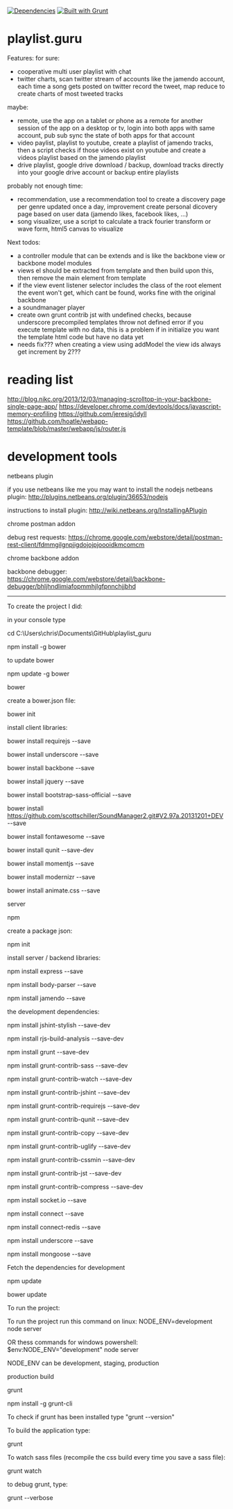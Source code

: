[![Dependencies](https://david-dm.org/chrisweb/playlist_guru.png)](https://david-dm.org/chrisweb/playlist_guru)
[![Built with Grunt](https://cdn.gruntjs.com/builtwith.png)](http://gruntjs.com/)

playlist.guru
=============

Features:
for sure:
* cooperative multi user playlist with chat
* twitter charts, scan twitter stream of accounts like the jamendo account, each time a song gets posted on twitter record the tweet, map reduce to create charts of most tweeted tracks

maybe:
* remote, use the app on a tablet or phone as a remote for another session of the app on a desktop or tv, login into both apps with same account, pub sub sync the state of both apps for that account
* video paylist, playlist to youtube, create a playlist of jamendo tracks, then a script checks if those videos exist on youtube and create a videos playlist based on the jamendo playlist
* drive playlist, google drive download / backup, download tracks directly into your google drive account or backup entire playlists

probably not enough time:
* recommendation, use a recommendation tool to create a discovery page per genre updated once a day, improvement create personal dicovery page based on user data (jamendo likes, facebook likes, ...)
* song visualizer, use a script to calculate a track fourier transform or wave form, html5 canvas to visualize


Next todos:
* a controller module that can be extends and is like the backbone view or backbone model modules
* views el should be extracted from template and then build upon this, then remove the main element from template
* if the view event listener selector includes the class of the root element the event won't get, which cant be found, works fine with the original backbone
* a soundmanager player
* create own grunt contrib jst with undefined checks, because underscore precompiled templates throw not defined error if you execute template with no data, this is a problem if in initialize you want the template html code but have no data yet
* needs fix??? when creating a view using addModel the view ids always get increment by 2???

reading list
============

http://blog.nikc.org/2013/12/03/managing-scrolltop-in-your-backbone-single-page-app/
https://developer.chrome.com/devtools/docs/javascript-memory-profiling
https://github.com/jeresig/idyll
https://github.com/hoatle/webapp-template/blob/master/webapp/js/router.js


development tools
=================

netbeans plugin

if you use netbeans like me you may want to install the nodejs netbeans plugin: http://plugins.netbeans.org/plugin/36653/nodejs

instructions to install plugin: http://wiki.netbeans.org/InstallingAPlugin

chrome postman addon

debug rest requests: https://chrome.google.com/webstore/detail/postman-rest-client/fdmmgilgnpjigdojojpjoooidkmcomcm

chrome backbone addon

backbone debugger: https://chrome.google.com/webstore/detail/backbone-debugger/bhljhndlimiafopmmhjlgfpnnchjjbhd

-------------------

To create the project I did:

in your console type

cd C:\Users\chris\Documents\GitHub\playlist_guru

npm install -g bower

to update bower

npm update -g bower

bower

create a bower.json file:

bower init

install client libraries:

bower install requirejs --save

bower install underscore --save

bower install backbone --save

bower install jquery --save

bower install bootstrap-sass-official --save

bower install https://github.com/scottschiller/SoundManager2.git#V2.97a.20131201+DEV --save

bower install fontawesome --save

bower install qunit --save-dev



bower install momentjs --save

bower install modernizr --save

bower install animate.css --save

server

npm

create a package json:

npm init

install server / backend libraries:

npm install express --save

npm install body-parser --save

npm install jamendo --save

the development dependencies:

npm install jshint-stylish --save-dev

npm install rjs-build-analysis --save-dev

npm install grunt --save-dev

npm install grunt-contrib-sass --save-dev

npm install grunt-contrib-watch --save-dev

npm install grunt-contrib-jshint --save-dev

npm install grunt-contrib-requirejs --save-dev

npm install grunt-contrib-qunit --save-dev

npm install grunt-contrib-copy --save-dev

npm install grunt-contrib-uglify --save-dev

npm install grunt-contrib-cssmin --save-dev

npm install grunt-contrib-jst --save-dev

npm install grunt-contrib-compress --save-dev



npm install socket.io --save

npm install connect --save

npm install connect-redis --save

npm install underscore --save

npm install mongoose --save


Fetch the dependencies for development

npm update

bower update




To run the project:

To run the project run this command on linux:
NODE_ENV=development node server

OR thess commands for windows powershell:
$env:NODE_ENV="development"
node server

NODE_ENV can be development, staging, production







production build

grunt

npm install -g grunt-cli

To check if grunt has been installed type "grunt --version"

To build the application type:

grunt

To watch sass files (recompile the css build every time you save a sass file):

grunt watch

to debug grunt, type:

grunt --verbose


